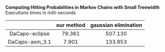 **Computing Hitting Probabilities in Markov Chains with Small Treewidth**  Executions times in milli-seconds

|                |  our method   |  gaussian elimination |
|:--------------:|:-------------:|:---------------------:|
| DaCapo-eclipse |     79.361    |       507.130         |
| DaCapo-asm_3.1 |      7.901    |       133.853         |
